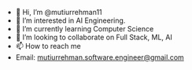 - 👋 Hi, I’m @mutiurrehman11
- 👀 I’m interested in AI Engineering.
- 🌱 I’m currently learning Computer Science
- 💞️ I’m looking to collaborate on Full Stack, ML, AI
- 📫 How to reach me
- Email: mutiurrehman.software.engineer@gmail.com

<!---
mutiurrehman11/mutiurrehman11 is a ✨ special ✨ repository because its `README.md` (this file) appears on your GitHub profile.
You can click the Preview link to take a look at your changes.
--->
